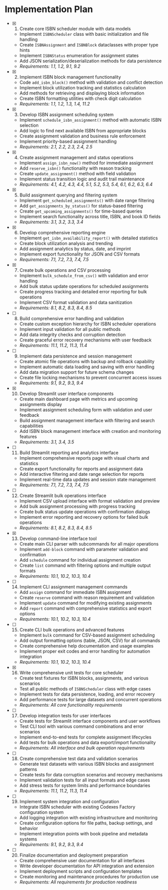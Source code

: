 # Implementation Plan

- [x] 1. Create core ISBN scheduler module with data models
  - Implement `ISBNScheduler` class with basic initialization and file handling
  - Create `ISBNAssignment` and `ISBNBlock` dataclasses with proper type hints
  - Implement `ISBNStatus` enumeration for assignment states
  - Add JSON serialization/deserialization methods for data persistence
  - _Requirements: 1.1, 1.2, 9.1, 9.2_

- [x] 2. Implement ISBN block management functionality
  - Code `add_isbn_block()` method with validation and conflict detection
  - Implement block utilization tracking and statistics calculation
  - Add methods for retrieving and displaying block information
  - Create ISBN formatting utilities with check digit calculation
  - _Requirements: 1.1, 1.2, 1.3, 1.4, 11.2_

- [x] 3. Develop ISBN assignment scheduling system
  - Implement `schedule_isbn_assignment()` method with automatic ISBN selection
  - Add logic to find next available ISBN from appropriate blocks
  - Create assignment validation and business rule enforcement
  - Implement priority-based assignment handling
  - _Requirements: 2.1, 2.2, 2.3, 2.4, 2.5_

- [x] 4. Create assignment management and status operations
  - Implement `assign_isbn_now()` method for immediate assignment
  - Add `reserve_isbn()` functionality with reason tracking
  - Create `update_assignment()` method with field validation
  - Implement status transition logic and audit trail maintenance
  - _Requirements: 4.1, 4.2, 4.3, 4.4, 5.1, 5.2, 5.3, 5.4, 6.1, 6.2, 6.3, 6.4_

- [x] 5. Build assignment querying and filtering system
  - Implement `get_scheduled_assignments()` with date range filtering
  - Add `get_assignments_by_status()` for status-based filtering
  - Create `get_upcoming_assignments()` for time-based queries
  - Implement search functionality across title, ISBN, and book ID fields
  - _Requirements: 3.1, 3.2, 3.3, 3.4_

- [x] 6. Develop comprehensive reporting engine
  - Implement `get_isbn_availability_report()` with detailed statistics
  - Create block utilization analysis and trending
  - Add assignment analytics by status, date, and imprint
  - Implement export functionality for JSON and CSV formats
  - _Requirements: 7.1, 7.2, 7.3, 7.4, 7.5_

- [x] 7. Create bulk operations and CSV processing
  - Implement `bulk_schedule_from_csv()` with validation and error handling
  - Add bulk status update operations for scheduled assignments
  - Create progress tracking and detailed error reporting for bulk operations
  - Implement CSV format validation and data sanitization
  - _Requirements: 8.1, 8.2, 8.3, 8.4, 8.5_

- [ ] 8. Build comprehensive error handling and validation
  - Create custom exception hierarchy for ISBN scheduler operations
  - Implement input validation for all public methods
  - Add data integrity checks and corruption detection
  - Create graceful error recovery mechanisms with user feedback
  - _Requirements: 11.1, 11.2, 11.3, 11.4_

- [ ] 9. Implement data persistence and session management
  - Create atomic file operations with backup and rollback capability
  - Implement automatic data loading and saving with error handling
  - Add data migration support for future schema changes
  - Create file locking mechanisms to prevent concurrent access issues
  - _Requirements: 9.1, 9.2, 9.3, 9.4_

- [x] 10. Develop Streamlit user interface components
  - Create main dashboard page with metrics and upcoming assignments display
  - Implement assignment scheduling form with validation and user feedback
  - Build assignment management interface with filtering and search capabilities
  - Add ISBN block management interface with creation and monitoring features
  - _Requirements: 3.1, 3.4, 3.5_

- [ ] 11. Build Streamlit reporting and analytics interface
  - Implement comprehensive reports page with visual charts and statistics
  - Create export functionality for reports and assignment data
  - Add interactive filtering and date range selection for reports
  - Implement real-time data updates and session state management
  - _Requirements: 7.1, 7.2, 7.3, 7.4, 7.5_

- [ ] 12. Create Streamlit bulk operations interface
  - Implement CSV upload interface with format validation and preview
  - Add bulk assignment processing with progress tracking
  - Create bulk status update operations with confirmation dialogs
  - Implement error reporting and recovery options for failed bulk operations
  - _Requirements: 8.1, 8.2, 8.3, 8.4, 8.5_

- [x] 13. Develop command-line interface tool
  - Create main CLI parser with subcommands for all major operations
  - Implement `add-block` command with parameter validation and confirmation
  - Add `schedule` command for individual assignment creation
  - Create `list` command with filtering options and multiple output formats
  - _Requirements: 10.1, 10.2, 10.3, 10.4_

- [ ] 14. Implement CLI assignment management commands
  - Add `assign` command for immediate ISBN assignment
  - Create `reserve` command with reason requirement and validation
  - Implement `update` command for modifying existing assignments
  - Add `report` command with comprehensive statistics and export options
  - _Requirements: 10.1, 10.2, 10.3, 10.4_

- [ ] 15. Create CLI bulk operations and advanced features
  - Implement `bulk` command for CSV-based assignment scheduling
  - Add output formatting options (table, JSON, CSV) for all commands
  - Create comprehensive help documentation and usage examples
  - Implement proper exit codes and error handling for automation integration
  - _Requirements: 10.1, 10.2, 10.3, 10.4_

- [x] 16. Write comprehensive unit tests for core scheduler
  - Create test fixtures for ISBN blocks, assignments, and various scenarios
  - Test all public methods of `ISBNScheduler` class with edge cases
  - Implement tests for data persistence, loading, and error recovery
  - Add performance tests for large datasets and concurrent operations
  - _Requirements: All core functionality requirements_

- [ ] 17. Develop integration tests for user interfaces
  - Create tests for Streamlit interface components and user workflows
  - Test CLI tool with various command combinations and error scenarios
  - Implement end-to-end tests for complete assignment lifecycles
  - Add tests for bulk operations and data export/import functionality
  - _Requirements: All interface and bulk operation requirements_

- [ ] 18. Create comprehensive test data and validation scenarios
  - Generate test datasets with various ISBN blocks and assignment patterns
  - Create tests for data corruption scenarios and recovery mechanisms
  - Implement validation tests for all input formats and edge cases
  - Add stress tests for system limits and performance boundaries
  - _Requirements: 11.1, 11.2, 11.3, 11.4_

- [ ] 19. Implement system integration and configuration
  - Integrate ISBN scheduler with existing Codexes Factory configuration system
  - Add logging integration with existing infrastructure and monitoring
  - Create configuration options for file paths, backup settings, and behavior
  - Implement integration points with book pipeline and metadata systems
  - _Requirements: 9.1, 9.2, 9.3, 9.4_

- [ ] 20. Finalize documentation and deployment preparation
  - Create comprehensive user documentation for all interfaces
  - Write developer documentation for API integration and extension
  - Implement deployment scripts and configuration templates
  - Create monitoring and maintenance procedures for production use
  - _Requirements: All requirements for production readiness_